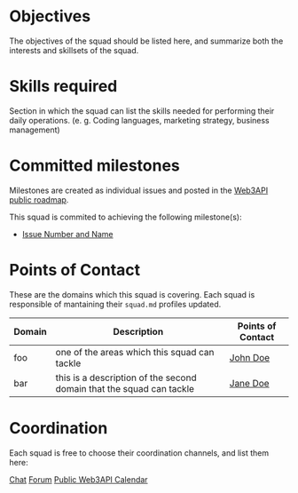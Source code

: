 # Objectives

The objectives of the squad should be listed here, and summarize both the interests and skillsets of the squad.

# Skills required

Section in which the squad can list the skills needed for performing their daily operations.
(e. g. Coding languages, marketing strategy, business management)

# Committed milestones
Milestones are created as individual issues and posted in the [Web3API public roadmap](https://github.com/Web3-API/roadmap). 

This squad is commited to achieving the following milestone(s):
- [Issue Number and Name](https://github.com/Web3-API/roadmap/issues/#)

# Points of Contact
These are the domains which this squad is covering. Each squad is responsible of mantaining their `squad.md` profiles updated.

| Domain | Description | Points of Contact |  
|-|-|-|  
| foo | one of the areas which this squad can tackle | [John Doe](../builders/TEMPLATE.md) |  
| bar | this is a description of the second domain that the squad can tackle | [Jane Doe](../builders/TEMPLATE.md) |  

# Coordination
Each squad is free to choose their coordination channels, and list them here:

[Chat](#)
[Forum](#)
[Public Web3API Calendar](https://calendar.google.com/calendar/embed?src=c_jpqrmmdu58tc2flstpdebr40ng%40group.calendar.google.com)
